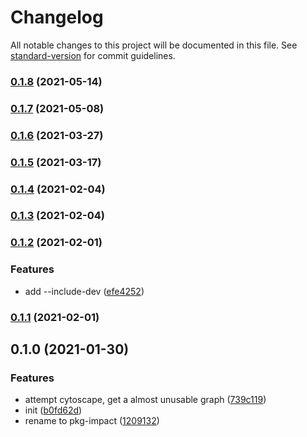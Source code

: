 # Changelog

All notable changes to this project will be documented in this file. See [standard-version](https://github.com/conventional-changelog/standard-version) for commit guidelines.

### [0.1.8](https://github.com/BlackGlory/sse-cat/compare/v0.1.7...v0.1.8) (2021-05-14)

### [0.1.7](https://github.com/BlackGlory/sse-cat/compare/v0.1.6...v0.1.7) (2021-05-08)

### [0.1.6](https://github.com/BlackGlory/sse-cat/compare/v0.1.5...v0.1.6) (2021-03-27)

### [0.1.5](https://github.com/BlackGlory/sse-cat/compare/v0.1.4...v0.1.5) (2021-03-17)

### [0.1.4](https://github.com/BlackGlory/sse-cat/compare/v0.1.3...v0.1.4) (2021-02-04)

### [0.1.3](https://github.com/BlackGlory/sse-cat/compare/v0.1.2...v0.1.3) (2021-02-04)

### [0.1.2](https://github.com/BlackGlory/sse-cat/compare/v0.1.1...v0.1.2) (2021-02-01)


### Features

* add --include-dev ([efe4252](https://github.com/BlackGlory/sse-cat/commit/efe4252ba2e46a1d50651f9cd04e07b43c8d26bd))

### [0.1.1](https://github.com/BlackGlory/sse-cat/compare/v0.1.0...v0.1.1) (2021-02-01)

## 0.1.0 (2021-01-30)


### Features

* attempt cytoscape, get a almost unusable graph ([739c119](https://github.com/BlackGlory/sse-cat/commit/739c1191e0cce7399de0655a3c78051d8ef1c617))
* init ([b0fd62d](https://github.com/BlackGlory/sse-cat/commit/b0fd62dbf5f788659044e4df3125c074e88873b6))
* rename to pkg-impact ([1209132](https://github.com/BlackGlory/sse-cat/commit/120913210079450133ed164316873a884333e24e))
